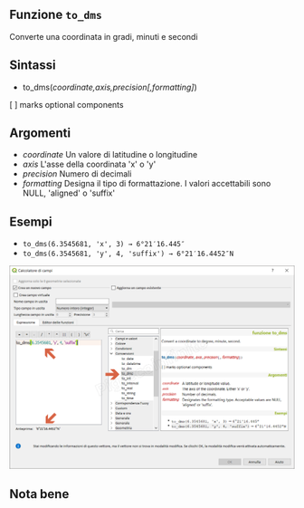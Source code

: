 ## Funzione `to_dms`

Converte una coordinata in gradi, minuti e secondi

## Sintassi

* to_dms(_coordinate,axis,precision[,formatting]_)

[ ] marks optional components

## Argomenti

* _coordinate_ Un valore di latitudine o longitudine
* _axis_ L'asse della coordinata 'x' o 'y'
* _precision_ Numero di decimali
* _formatting_ Designa il tipo di formattazione. I valori accettabili sono NULL, 'aligned' o 'suffix'

## Esempi

* `to_dms(6.3545681, 'x', 3) → 6°21′16.445″`
* `to_dms(6.3545681, 'y', 4, 'suffix') → 6°21′16.4452″N`

![](/img/conversioni/to_dms1.png)

## Nota bene

